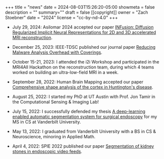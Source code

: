 +++
title = "news"
date = 2024-08-03T15:26:20-05:00
showmeta = false
description = ""
summary=""
draft = false
[[copyright]]
  owner = "Zach Stoebner"
  date = "2024"
  license = "cc-by-nd-4.0"
+++

<!-- ## Upcoming:  


## Past:   -->

- July 29, 2024: Asilomar 2024 accepted our paper [INFusion: Diffusion Regularized Implicit Neural Representations for 2D and 3D accelerated MRI reconstruction](https://arxiv.org/pdf/2406.13895).  

- December 25, 2023: IEEE-TDSC published our journal paper [Reducing Malware Analysis Overhead with Coverings](https://ieeexplore.ieee.org/abstract/document/10373111).  

- October 15-21, 2023: I attended the i2i Workshop and participated in the MRI4All Hackathon on the reconstruction team, during which 4 teams worked on building an ultra-low-field MRI in a week.  

- September 28, 2022: Human Brain Mapping accepted our paper [Comprehensive shape analysis of the cortex in Huntington's disease](https://onlinelibrary.wiley.com/doi/pdfdirect/10.1002/hbm.26125).  

- August 25, 2022: I started my PhD at UT Austin with Prof. Jon Tamir in the Computational Sensing & Imaging Lab!

- July 15, 2022: I successfully defended my thesis [A deep-learning enabled automatic segmentation system for surgical endoscopy](https://www.proquest.com/openview/ab7683e644b5270f828f3d6f91a6b569/1?pq-origsite=gscholar&cbl=18750&diss=y) for my MS in CS at Vanderbilt University.  

- May 13, 2022: I graduated from Vanderbilt University with a BS in CS & Neuroscience, minoring in Applied Math.

- April 4, 2022: SPIE 2022 published our paper [Segmentation of kidney stones in endoscopic video feeds](https://arxiv.org/pdf/2204.14175).  

<!--more-->